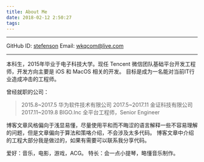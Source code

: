 ```yaml
---
title: About Me
date: 2018-02-12 2:50:27
tags:
---
```

---------------------------------------------------

GitHub ID: [stefenson](https://github.com/stefenson)
Email: [wkqcom@live.com](mailto:wkqcom@live.com)

---------------------------------------------------

本科生，2015年毕业于电子科技大学。现任 Tencent 微信团队基础平台开发工程师，开发方向主要是 iOS 和 MacOS 相关的开发。
目标是成为一名能对当前IT行业造成冲击的工程师。

曾经就职的公司：
>2015.8~2017.5	华为软件技术有限公司
>2017.5~2017.11	金证科技有限公司
>2017.11~2019.8 BIGO.Inc 全平台工程师，Senior Engineer

博客文章风格偏向于浅显易懂，尽量使用平和而不晦涩的语言解释一些不容易理解的问题，但是文章偏向于算法和策咯介绍，不会涉及太多代码。
博客文章中介绍的工程大部分我是做过的，如果有需要可以联系我分享代码。

爱好：音乐，电影，游戏，ACG。
特长：会一点小提琴，略懂音乐制作。
